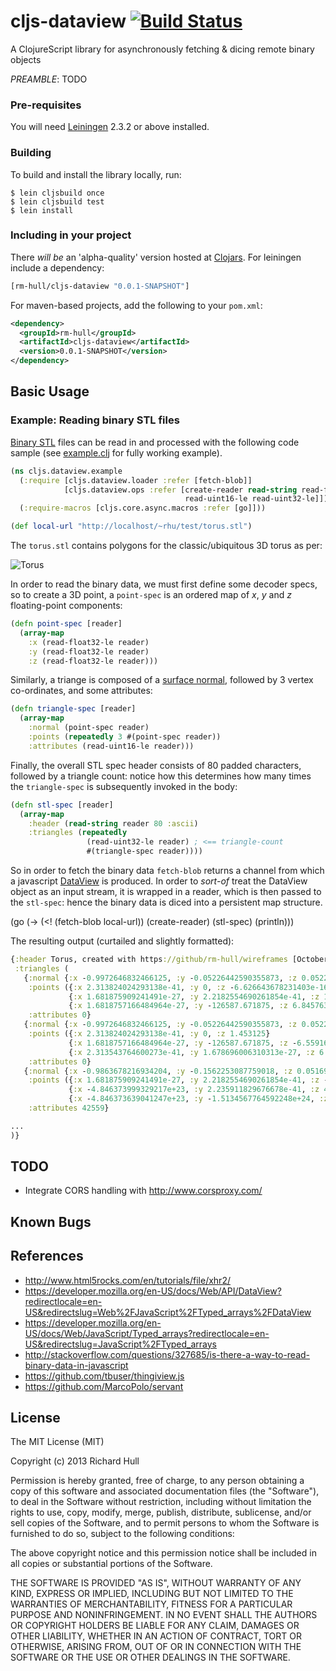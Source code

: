 # cljs-dataview  [![Build Status](https://secure.travis-ci.org/rm-hull/cljs-dataview.png)](http://travis-ci.org/rm-hull/cljs-dataview)

A ClojureScript library for asynchronously fetching &amp; dicing remote binary objects

_PREAMBLE_: TODO

### Pre-requisites

You will need [Leiningen](https://github.com/technomancy/leiningen) 2.3.2 or above installed.

### Building

To build and install the library locally, run:

    $ lein cljsbuild once
    $ lein cljsbuild test
    $ lein install

### Including in your project

There _will be_ an 'alpha-quality' version hosted at [Clojars](https://clojars.org/rm-hull/cljs-dataview).
For leiningen include a dependency:

```clojure
[rm-hull/cljs-dataview "0.0.1-SNAPSHOT"]
```

For maven-based projects, add the following to your `pom.xml`:

```xml
<dependency>
  <groupId>rm-hull</groupId>
  <artifactId>cljs-dataview</artifactId>
  <version>0.0.1-SNAPSHOT</version>
</dependency>
```

## Basic Usage

### Example: Reading binary STL files

[Binary STL](https://en.wikipedia.org/wiki/STL_(file_format)#Binary_STL) files
can be read in and processed with the following code sample (see [example.clj]() 
for fully working example).

```clojure
(ns cljs.dataview.example
  (:require [cljs.dataview.loader :refer [fetch-blob]]
            [cljs.dataview.ops :refer [create-reader read-string read-float32-le
                                       read-uint16-le read-uint32-le]])
  (:require-macros [cljs.core.async.macros :refer [go]]))

(def local-url "http://localhost/~rhu/test/torus.stl")
```

The ```torus.stl``` contains polygons for the classic/ubiquitous 3D torus as per:

![Torus](https://raw.github.com/rm-hull/wireframes/master/doc/gallery/shaded/torus.png)

In order to read the binary data, we must first define some decoder specs, so to 
create a 3D point, a ```point-spec``` is an ordered map of _x_, _y_ and _z_ floating-point
components:

```clojure
(defn point-spec [reader]
  (array-map
    :x (read-float32-le reader)
    :y (read-float32-le reader)
    :z (read-float32-le reader)))
```
Similarly, a triange is composed of a [surface normal](https://en.wikipedia.org/wiki/Surface_normal),
followed by 3 vertex co-ordinates, and some attributes:

```clojure
(defn triangle-spec [reader]
  (array-map
    :normal (point-spec reader)
    :points (repeatedly 3 #(point-spec reader))
    :attributes (read-uint16-le reader)))
```
Finally, the overall STL spec header consists of 80 padded characters, 
followed by a triangle count: notice how this determines how many times the
```triangle-spec``` is subsequently invoked in the body:

```clojure
(defn stl-spec [reader]
  (array-map
    :header (read-string reader 80 :ascii)
    :triangles (repeatedly
                 (read-uint32-le reader) ; <== triangle-count
                 #(triangle-spec reader))))
```
So in order to fetch the binary data ```fetch-blob``` returns a channel from which
a javascript [DataView](https://developer.mozilla.org/en-US/docs/Web/API/DataView?redirectlocale=en-US&redirectslug=Web%2FJavaScript%2FTyped_arrays%2FDataView)
is produced. In order to _sort-of_ treat the DataView object as an input stream, 
it is wrapped in a reader, which is then passed to the ```stl-spec```: hence the binary
data is diced into a persistent map structure.

(go
  (->
    (<! (fetch-blob local-url))
    (create-reader)
    (stl-spec)
    (println)))

The resulting output (curtailed and slightly formatted):

```clojure
{:header Torus, created with https://github/rm-hull/wireframes [October 16 2013]         , 
 :triangles (
   {:normal {:x -0.9972646832466125, :y -0.05226442590355873, :z 0.05226442590355873}, 
    :points ({:x 2.313824024293138e-41, :y 0, :z -6.626643678231403e-16} 
             {:x 1.681875909241491e-27, :y 2.2182554690261854e-41, :z 1.453125} 
             {:x 1.6818757166484964e-27, :y -126587.671875, :z 6.845763387766029e-41}), 
    :attributes 0} 
   {:normal {:x -0.9972646832466125, :y -0.05226442590355873, :z 0.05226442590355873}, 
    :points ({:x 2.313824024293138e-41, :y 0, :z 1.453125} 
             {:x 1.6818757166484964e-27, :y -126587.671875, :z -6.559165828898756e-24} 
             {:x 2.313543764600273e-41, :y 1.678696006310313e-27, :z 6.845903517612461e-41}), 
    :attributes 0} 
   {:normal {:x -0.9863678216934204, :y -0.1562253087759018, :z 0.05169334635138512}, 
    :points ({:x 1.681875909241491e-27, :y 2.2182554690261854e-41, :z -2.5642598989143858e-23} 
             {:x -4.846373999329217e+23, :y 2.235911829676678e-41, :z 4.377216100692749e-7} 
             {:x -4.846373639041247e+23, :y -1.5134567764592248e+24, :z 6.845623257919596e-41}),
    :attributes 42559} 

...
)}
```

## TODO

* Integrate CORS handling with http://www.corsproxy.com/

## Known Bugs


## References

* http://www.html5rocks.com/en/tutorials/file/xhr2/
* https://developer.mozilla.org/en-US/docs/Web/API/DataView?redirectlocale=en-US&redirectslug=Web%2FJavaScript%2FTyped_arrays%2FDataView
* https://developer.mozilla.org/en-US/docs/Web/JavaScript/Typed_arrays?redirectlocale=en-US&redirectslug=JavaScript%2FTyped_arrays
* http://stackoverflow.com/questions/327685/is-there-a-way-to-read-binary-data-in-javascript
* https://github.com/tbuser/thingiview.js
* https://github.com/MarcoPolo/servant

## License

The MIT License (MIT)

Copyright (c) 2013 Richard Hull

Permission is hereby granted, free of charge, to any person obtaining a copy of
this software and associated documentation files (the "Software"), to deal in
the Software without restriction, including without limitation the rights to
use, copy, modify, merge, publish, distribute, sublicense, and/or sell copies of
the Software, and to permit persons to whom the Software is furnished to do so,
subject to the following conditions:

The above copyright notice and this permission notice shall be included in all
copies or substantial portions of the Software.

THE SOFTWARE IS PROVIDED "AS IS", WITHOUT WARRANTY OF ANY KIND, EXPRESS OR
IMPLIED, INCLUDING BUT NOT LIMITED TO THE WARRANTIES OF MERCHANTABILITY, FITNESS
FOR A PARTICULAR PURPOSE AND NONINFRINGEMENT. IN NO EVENT SHALL THE AUTHORS OR
COPYRIGHT HOLDERS BE LIABLE FOR ANY CLAIM, DAMAGES OR OTHER LIABILITY, WHETHER
IN AN ACTION OF CONTRACT, TORT OR OTHERWISE, ARISING FROM, OUT OF OR IN
CONNECTION WITH THE SOFTWARE OR THE USE OR OTHER DEALINGS IN THE SOFTWARE.

